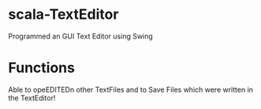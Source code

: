 # scala-TextEditor
Programmed an GUI Text Editor using Swing

# Functions
Able to opeEDITEDn other TextFiles and to Save Files which were written in the TextEditor!
